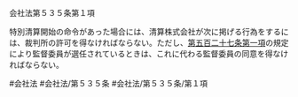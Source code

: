 会社法第５３５条第１項

特別清算開始の命令があった場合には、清算株式会社が次に掲げる行為をするには、裁判所の許可を得なければならない。ただし、[第五百二十七条第一項](会社法＿＿＿＿第５２７条第１項)の規定により監督委員が選任されているときは、これに代わる監督委員の同意を得なければならない。

#会社法
#会社法/第５３５条
#会社法/第５３５条/第１項
